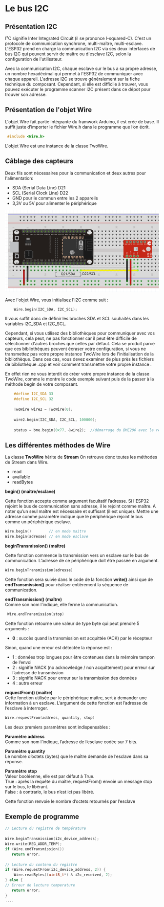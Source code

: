 ﻿# Le bus I2C

## Présentation I2C
I²C signifie Inter Integrated Circuit (il se prononce I-squared-C). C'est un protocole de communication synchrone, multi-maître, multi-esclave. 
L'ESP32 prend en charge la communication I2C via ses deux interfaces de bus I2C qui peuvent servir de maître ou d'esclave I2C, selon la configuration de l'utilisateur.

Avec la communication I2C, chaque esclave sur le bus a sa propre adresse, un nombre hexadécimal qui permet à l'ESP32 de communiquer avec chaque appareil.
L'adresse I2C se trouve généralement sur la fiche technique du composant. Cependant, si elle est difficile à trouver, vous pouvez exécuter le programme scanner I2C présent dans ce dépot pour trouver son adresse.

## Présentation de l'objet Wire

L'objet Wire fait partie intégrante du framwork  Arduino, il est crée de base. Il suffit juste  d’importer le fichier Wire.h dans le programme que l’on écrit.

```cpp
 #include <Wire.h> 
 ```
L'objet Wire est une instance de la classe TwoWire.


## Câblage des capteurs

Deux fils  sont nécessaires pour la communication et deux autres pour l'alimentation:

-   SDA (Serial Data Line)  D21
-   SCL (Serial Clock Line) D22
-   GND pour le commun entre les 2 appareils
-   3,3V ou 5V pour alimenter le périphérique

![raccordement](/07_I2C/Cablage_BME280_esp32.png)

Avec l'objet Wire, vous initialisez l'I2C comme suit : 

```cpp
    Wire.begin(I2C_SDA, I2C_SCL);
```
Il vous suffit donc de définir les broches SDA et SCL souhaités dans les variables I2C_SDA et I2C_SCL.

Cependant, si vous utilisez des bibliothèques pour communiquer avec vos capteurs, cela peut, ne pas fonctionner car il peut être  difficile de sélectionner d'autres broches que celles par défaut. Cela se produit parce que ces bibliothèques peuvent écraser votre configuration, si vous ne transmettez pas votre propre instance TwoWire lors de l'initialisation de la bibliothèque. Dans ces cas, vous devez examiner de plus près les fichiers de bibliothèque .cpp et voir comment transmettre votre propre instance .

En effet rien ne vous interdit de créer votre propre instance de la classe TwoWire, comme le montre le code exemple suivant puis de la passer à la méthode begin de votre composant.

```cpp
    #define I2C_SDA 33
    #define I2C_SCL 32

    TwoWire wire2 = TwoWire(0);
    
    wire2.begin(I2C_SDA, I2C_SCL, 100000);
    
    status = bme.begin(0x77, &wire2);  //démarrage du BME280 avec la référence du bus I2C
```

## Les différentes méthodes de Wire

La classe **TwoWire** hérite de **Stream** On retrouve donc toutes les méthodes de Stream dans Wire.  

 - read
 - available
 - readBytes

**begin() (maître/esclave)**

Cette fonction accepte comme argument facultatif l’adresse. Si l'ESP32 rejoint le bus de communication sans adresse, il le rejoint comme maître. A noter qu’un seul maître est nécessaire et suffisant (il est unique). Mettre une adresse comme paramètre indique que le périphérique rejoint le bus comme un périphérique esclave.
```cpp
Wire.begin()        // en mode maitre
Wire.begin(adresse) // en mode esclave
```
**beginTransmission() (maître)**

Cette fonction commence la transmission vers un esclave sur le bus de communication. L’adresse de ce périphérique doit être passée en argument.
```cpp
Wire.beginTransmission(adresse)
```    

Cette fonction sera suivie dans le code de la fonction **write()** ainsi que de **endTransmission()** pour réaliser entièrement la séquence de communication.

**endTransmission() (maître)**  
Comme son nom l’indique, elle ferme la communication.

```cpp
 Wire.endTransmission(stop)
 ```
 
 Cette fonction retourne une valeur de type byte qui peut prendre 5 arguments :

-   **0** : succès quand la transmission est acquittée (ACK) par le récepteur

Sinon, quand une erreur est détectée la réponse est :

-   1 : données trop longues pour être contenues dans la mémoire tampon de l’envoi
-   2 : signifie NACK (no acknowledge / non acquittement) pour erreur sur l’adresse de transmission
-   3 : signifie NACK pour erreur sur la transmission des données
-   4 : autre erreur

**requestFrom() (maître)**  
Cette fonction utilisée par le périphérique maître, sert à demander une information à un esclave.  L’argument de cette fonction est l’adresse de l’esclave à interroger.
```cpp
Wire.requestFrom(address, quantity, stop)
```    

Les deux premiers paramètres sont indispensables :

**Paramètre address**  
Comme son nom l’indique, l’adresse de l’esclave codée sur 7 bits.

**Paramètre quantity**  
Le nombre d’octets (bytes) que le maître demande de l’esclave dans sa réponse.

**Paramètre stop**  
Valeur booléenne, elle est par défaut à True.  
True : après la requête du maître, requestFrom() envoie un message stop sur le bus, le libérant.  
False : à contrario, le bus n’est ici pas libéré.

Cette fonction renvoie  le nombre d’octets retournés par l’esclave

## Exemple de programme
```cpp
// Lecture du registre de température

Wire.beginTransmission(i2c_device_address);
Wire.write(REG_ADDR_TEMP);
if (Wire.endTransmission())
   return error;

// Lecture du contenu du registre
if (Wire.requestFrom(i2c_device_address, 2)) {
    Wire.readBytes((uint8_t*) & i2c_received, 2);
} else {
// Erreur de lecture temperature
   return error;
}
....
```
